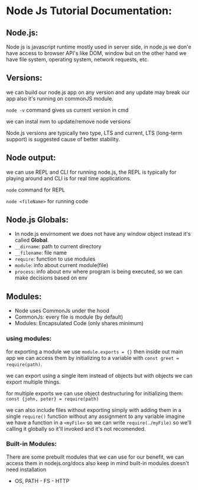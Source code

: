 # Node Js Tutorial Documentation:

## Node.js:

Node js is javascript runtime mostly used in server side, in node.js we don'e have access to browser API's
like DOM, window but on the other hand we have file system, operating system, network requests, etc.

## Versions:

we can build our node.js app on any version and any update may break our app also it's running on commonJS module.

`node -v` command gives us current version in cmd

we can instal nvm to update/remove node versions

Node.js versions are typically two type, LTS and current, LTS (long-term support) is suggested cause
of better stability.

## Node output:

we can use REPL and CLI for running node.js, the REPL
is typically for playing around and CLI is for real
time applications.

`node` command for REPL

`node <fileName>` for running code

## Node.js Globals:

- In node.js envirnoment we does not have any window
  object instead it's called **Global**.
- `__dirname`: path to current directory
- `__filename`: file name
- `require`: function to use modules
- `module`: info about current module(file)
- `process`: info about env where program is being executed, so we can make decisions based on env

## Modules:

- Node uses CommonJs under the hood
- CommonJs: every file is module (by default)
- Modules: Encapsulated Code (only shares minimum)

### using modules:

for exporting a module we use `module.exports = {}`
then inside out main app we can access them by
initializing to a variable with `const greet = require(path)`.

we can export using a single item instead of objects
but with objects we can export multiple things.

for multiple exports we can use object destructuring
for initializing them: `const {john, peter} = require(path)`

we can also include files without exporting simply with
adding them in a single `require()` function without any
assignment to any variable imagine we have a function in
a `<myFile>` so we can write `require(./myFile)` so we'll
calling it globally so it'll invoked and it's not
recomended.

### Built-in Modules:

There are some prebuilt modules that we can use for our
benefit, we can access them in nodejs.org/docs also keep
in mind built-in modules doesn't need installation
- OS, PATH - FS - HTTP